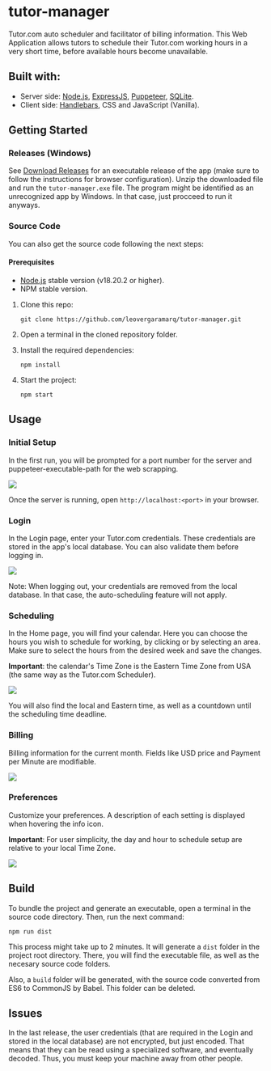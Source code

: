 # tutor-manager
Tutor.com auto scheduler and facilitator of billing information. This Web Application allows tutors to schedule their Tutor.com working hours in a very short time, before available hours become unavailable.

## Built with:

 - Server side: [Node.js](https://nodejs.org/), [ExpressJS](https://expressjs.com/), [Puppeteer](https://pptr.dev), [SQLite](https://www.sqlite.org).
 - Client side: [Handlebars](https://handlebarsjs.com), CSS and JavaScript (Vanilla).

## Getting Started

### Releases (Windows)

See [Download Releases](https://github.com/leovergaramarq/tutor-manager/releases) for an executable release of the app (make sure to follow the instructions for browser configuration). Unzip the downloaded file and run the `tutor-manager.exe` file. The program might be identified as an unrecognized app by Windows. In that case, just procceed to run it anyways.

### Source Code

You can also get the source code following the next steps:

#### Prerequisites

- [Node.js](https://nodejs.org/) stable version (v18.20.2 or higher).
- NPM stable version.

1. Clone this repo:

       git clone https://github.com/leovergaramarq/tutor-manager.git

2. Open a terminal in the cloned repository folder.

3. Install the required dependencies:

       npm install

4. Start the project:

       npm start

## Usage

### Initial Setup

In the first run, you will be prompted for a port number for the server and puppeteer-executable-path for the web scrapping.

<img src="https://github.com/leovergaramarq/tutor-manager/assets/73978713/a140fc4b-82e8-40aa-acb7-89e3c23a6868" style="text-align: left;">

Once the server is running, open `http://localhost:<port>` in your browser.

### Login

In the Login page, enter your Tutor.com credentials. These credentials are stored in the app's local database. You can also validate them before logging in.

<img src="https://github.com/leovergaramarq/tutor-manager/assets/73978713/b3ca679d-7e75-4161-86ae-f8aca16fdb9b">

Note: When logging out, your credentials are removed from the local database. In that case, the auto-scheduling feature will not apply.

### Scheduling

In the Home page, you will find your calendar. Here you can choose the hours you wish to schedule for working, by clicking or by selecting an area. Make sure to select the hours from the desired week and save the changes.

**Important**: the calendar's Time Zone is the Eastern Time Zone from USA (the same way as the Tutor.com Scheduler).

<img src="https://github.com/leovergaramarq/tutor-manager/assets/73978713/f709508c-6088-4f94-a871-56533da151cf">

You will also find the local and Eastern time, as well as a countdown until the scheduling time deadline.

### Billing

Billing information for the current month. Fields like USD price and Payment per Minute are modifiable.

<img src="https://github.com/leovergaramarq/tutor-manager/assets/73978713/75a5224e-c8ea-4ae4-995b-d66a975436c2">

### Preferences

Customize your preferences. A description of each setting is displayed when hovering the info icon.

**Important**: For user simplicity, the day and hour to schedule setup are relative to your local Time Zone.

<img src="https://github.com/leovergaramarq/tutor-manager/assets/73978713/d9272435-ff7f-4202-accf-69b5176dc1b1">

## Build

To bundle the project and generate an executable, open a terminal in the source code directory. Then, run the next command:

    npm run dist

This process might take up to 2 minutes. It will generate a `dist` folder in the project root directory. There, you will find the executable file, as well as the necesary source code folders.

Also, a `build` folder will be generated, with the source code converted from ES6 to CommonJS by Babel. This folder can be deleted.

## Issues

In the last release, the user credentials (that are required in the Login and stored in the local database) are not encrypted, but just encoded. That means that they can be read using a specialized software, and eventually decoded. Thus, you must keep your machine away from other people.
